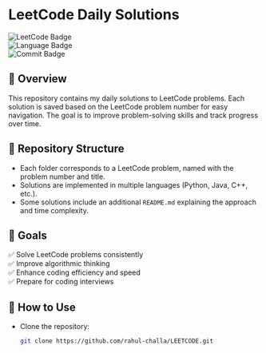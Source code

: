 # LeetCode Daily Solutions  

![LeetCode Badge](https://img.shields.io/badge/LeetCode-Daily%20Practice-orange)  
![Language Badge](https://img.shields.io/badge/Language-Python%2FJava%2FC%2B%2B-blue)  
![Commit Badge](https://img.shields.io/github/last-commit/your-username/your-repo-name)  

## 📌 Overview  
This repository contains my daily solutions to LeetCode problems. Each solution is saved based on the LeetCode problem number for easy navigation. The goal is to improve problem-solving skills and track progress over time.  

## 📂 Repository Structure  

- Each folder corresponds to a LeetCode problem, named with the problem number and title.  
- Solutions are implemented in multiple languages (Python, Java, C++, etc.).  
- Some solutions include an additional `README.md` explaining the approach and time complexity.  

## 🚀 Goals  
✅ Solve LeetCode problems consistently  
✅ Improve algorithmic thinking  
✅ Enhance coding efficiency and speed  
✅ Prepare for coding interviews  

## 📌 How to Use  
- Clone the repository:  
  ```bash
  git clone https://github.com/rahul-challa/LEETCODE.git
